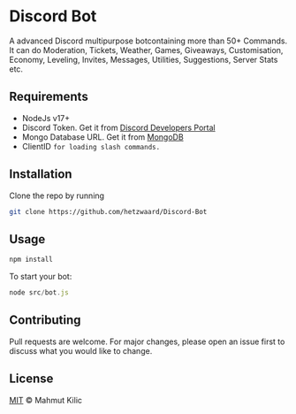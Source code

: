 # Discord Bot

A advanced Discord multipurpose botcontaining more than 50+ Commands.
It can do Moderation, Tickets, Weather, Games, Giveaways, Customisation, Economy, Leveling, Invites, Messages, Utilities, Suggestions, Server Stats etc.

## Requirements
- NodeJs v17+
- Discord Token. Get it from [Discord Developers Portal](https://discord.com/developers/applications)
- Mongo Database URL. Get it from [MongoDB](https://mongodb.com)
- ClientID `for loading slash commands.`

## Installation

Clone the repo by running

```bash
git clone https://github.com/hetzwaard/Discord-Bot
```

## Usage

```javascript
npm install
```
To start your bot:
```javascript
node src/bot.js
```
## Contributing

Pull requests are welcome. For major changes, please open an issue first
to discuss what you would like to change.

## License

[MIT](https://choosealicense.com/licenses/mit/) © Mahmut Kilic
